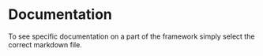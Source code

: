 Documentation
=============

To see specific documentation on a part of the framework simply select the correct markdown file.